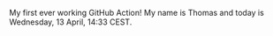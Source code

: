 My first ever working GitHub Action!
My name is Thomas and today is Wednesday, 13 April, 14:33 CEST. 
